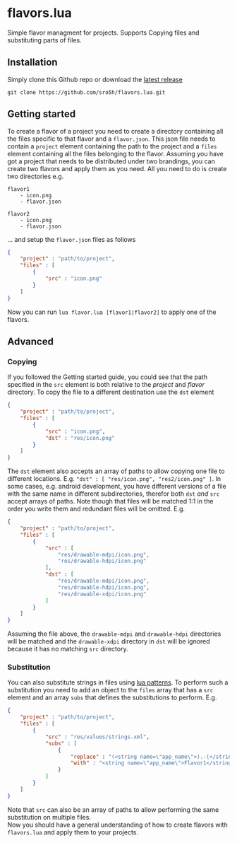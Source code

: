 # flavors.lua
Simple flavor managment for projects. Supports Copying files and substituting
parts of files.

## Installation
Simply clone this Github repo or download the [latest release](https://github.com/sro5h/flavors.lua/releases/latest)
~~~
git clone https://github.com/sro5h/flavors.lua.git
~~~

## Getting started
To create a flavor of a project you need to create a directory containing all the files specific to that flavor and a `flavor.json`. This json file needs to contain a `project` element containing the path to the project and a `files` element containing all the files belonging to the flavor. Assuming you have got a project that needs to be distributed under two brandings, you can create two flavors and apply them as you need. All you need to do is create two directories e.g.
~~~
flavor1
    - icon.png
    - flavor.json
~~~
~~~
flavor2
    - icon.png
    - flavor.json
~~~
... and setup the `flavor.json` files as follows
~~~ json
{
    "project" : "path/to/project",
    "files" : [
        {
            "src" : "icon.png"
        }
    ]
}
~~~
Now you can run `lua flavor.lua [flavor1|flavor2]` to apply one of the flavors.

## Advanced

### Copying
If you followed the Getting started guide, you could see that the path specified in the `src` element is both relative to the *project* and *flavor* directory. To copy the file to a different destination use the `dst` element
~~~ json
{
    "project" : "path/to/project",
    "files" : [
        {
            "src" : "icon.png",
            "dst" : "res/icon.png"
        }
    ]
}
~~~
The `dst` element also accepts an array of paths to allow copying one file to different locations. E.g. `"dst" : [ "res/icon.png", "res2/icon.png" ]`.
In some cases, e.g. android development, you have different versions of a file with the same name in different subdirectories, therefor both `dst` *and* `src` accept arrays of paths. Note though that files will be matched 1:1 in the order you write them and redundant files will be omitted. E.g.
~~~ json
{
    "project" : "path/to/project",
    "files" : [
        {
            "src" : [
                "res/drawable-mdpi/icon.png",
                "res/drawable-hdpi/icon.png"
            ],
            "dst" : [
                "res/drawable-mdpi/icon.png",
                "res/drawable-hdpi/icon.png",
                "res/drawable-xdpi/icon.png"
            ]
        }
    ]
}
~~~
Assuming the file above, the `drawable-mdpi` and `drawable-hdpi` directories will be matched and the `drawable-xdpi` directory in `dst` will be ignored because it has no matching `src` directory.

### Substitution
You can also substitute strings in files using [lua patterns](https://www.lua.org/pil/20.2.html). To perform such a substitution you need to add an object to the `files` array that has a `src` element and an array `subs` that defines the substitutions to perform. E.g.
~~~ json
{
    "project" : "path/to/project",
    "files" : [
        {
            "src" : "res/values/strings.xml",
            "subs" : [
                {
                    "replace" : "(<string name=\"app_name\">).-(</string>)",
                    "with" : "<string name=\"app_name\">Flavor1</string>"
                }
            ]
        }
    ]
}
~~~
Note that `src` can also be an array of paths to allow performing the same substitution on multiple files.  
Now you should have a general understanding of how to create flavors with `flavors.lua` and apply them to your projects.
